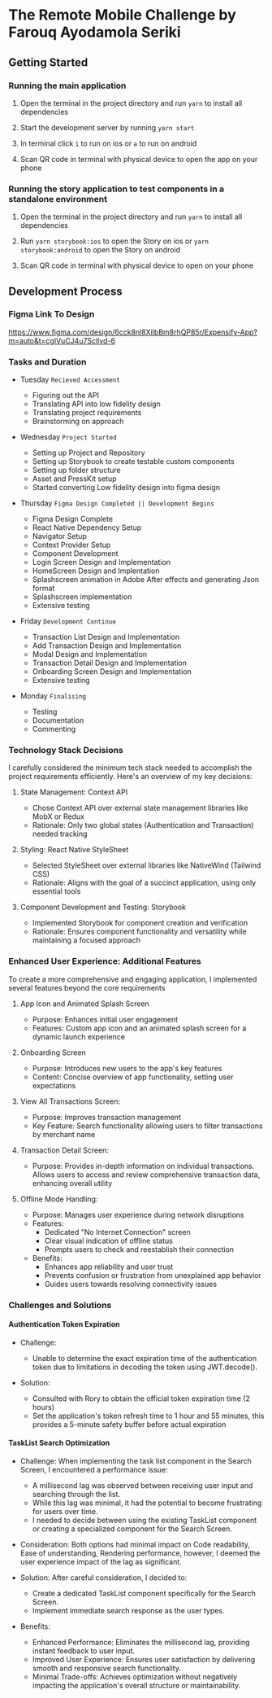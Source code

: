 # The Remote Mobile Challenge by Farouq Ayodamola Seriki

## Getting Started

### Running the main application

1. Open the terminal in the project directory and run `yarn` to install all dependencies

2. Start the development server by running `yarn start`

3. In terminal click `i` to run on ios or `a` to run on android

4. Scan QR code in terminal with physical device to open the app on your phone

### Running the story application to test components in a standalone environment

1. Open the terminal in the project directory and run `yarn` to install all dependencies

2. Run `yarn storybook:ios` to open the Story on ios or `yarn storybook:android` to open the Story on android

3. Scan QR code in terminal with physical device to open on your phone

## Development Process

### Figma Link To Design

https://www.figma.com/design/6cck8nl8XiIbBm8rhQP85r/Expensify-App?m=auto&t=cgIVuCJ4u7Scllvd-6

### Tasks and Duration

- Tuesday `Recieved Accessment`

  - Figuring out the API
  - Translating API into low fidelity design
  - Translating project requirements
  - Brainstorming on approach

- Wednesday `Project Started`

  - Setting up Project and Repository
  - Setting up Storybook to create testable custom components
  - Setting up folder structure
  - Asset and PressKit setup
  - Started converting Low fidelity design into figma design

- Thursday `Figma Design Completed || Development Begins`

  - Figma Design Complete
  - React Native Dependency Setup
  - Navigator Setup
  - Context Provider Setup
  - Component Development
  - Login Screen Design and Implementation
  - HomeScreen Design and Implentation
  - Splashscreen animation in Adobe After effects and generating Json format
  - Splashscreen implementation
  - Extensive testing

- Friday `Development Continue`

  - Transaction List Design and Implementation
  - Add Transaction Design and Implementation
  - Modal Design and Implementation
  - Transaction Detail Design and Implementation
  - Onboarding Screen Design and Implementation
  - Extensive testing

- Monday `Finalising `
  - Testing
  - Documentation
  - Commenting

### Technology Stack Decisions

I carefully considered the minimum tech stack needed to accomplish the project requirements efficiently. Here's an overview of my key decisions:

1. State Management: Context API

   - Chose Context API over external state management libraries like MobX or Redux
   - Rationale: Only two global states (Authentication and Transaction) needed tracking

2. Styling: React Native StyleSheet

   - Selected StyleSheet over external libraries like NativeWind (Tailwind CSS)
   - Rationale: Aligns with the goal of a succinct application, using only essential tools

3. Component Development and Testing: Storybook
   - Implemented Storybook for component creation and verification
   - Rationale: Ensures component functionality and versatility while maintaining a focused approach

### Enhanced User Experience: Additional Features

To create a more comprehensive and engaging application, I implemented several features beyond the core requirements

1. App Icon and Animated Splash Screen

   - Purpose: Enhances initial user engagement
   - Features: Custom app icon and an animated splash screen for a dynamic launch experience

2. Onboarding Screen

   - Purpose: Introduces new users to the app's key features
   - Content: Concise overview of app functionality, setting user expectations

3. View All Transactions Screen:

   - Purpose: Improves transaction management
   - Key Feature: Search functionality allowing users to filter transactions by merchant name

4. Transaction Detail Screen:

   - Purpose: Provides in-depth information on individual transactions. Allows users to access and review comprehensive transaction data, enhancing overall utility

5. Offline Mode Handling:
   - Purpose: Manages user experience during network disruptions
   - Features:
     - Dedicated "No Internet Connection" screen
     - Clear visual indication of offline status
     - Prompts users to check and reestablish their connection
   - Benefits:
     - Enhances app reliability and user trust
     - Prevents confusion or frustration from unexplained app behavior
     - Guides users towards resolving connectivity issues

### Challenges and Solutions

#### Authentication Token Expiration

- Challenge:

  - Unable to determine the exact expiration time of the authentication token due to limitations in decoding the token using JWT.decode().

- Solution:
  - Consulted with Rory to obtain the official token expiration time (2 hours)
  - Set the application's token refresh time to 1 hour and 55 minutes, this provides a 5-minute safety buffer before actual expiration

#### TaskList Search Optimization

- Challenge:
  When implementing the task list component in the Search Screen, I encountered a performance issue:

  - A millisecond lag was observed between receiving user input and searching through the list.
  - While this lag was minimal, it had the potential to become frustrating for users over time.
  - I needed to decide between using the existing TaskList component or creating a specialized component for the Search Screen.

- Consideration:
  Both options had minimal impact on Code readability, Ease of understanding, Rendering performance, however, I deemed the user experience impact of the lag as significant.

- Solution:
  After careful consideration, I decided to:

  - Create a dedicated TaskList component specifically for the Search Screen.
  - Implement immediate search response as the user types.

- Benefits:
  - Enhanced Performance: Eliminates the millisecond lag, providing instant feedback to user input.
  - Improved User Experience: Ensures user satisfaction by delivering smooth and responsive search functionality.
  - Minimal Trade-offs: Achieves optimization without negatively impacting the application's overall structure or maintainability.
